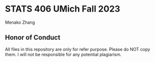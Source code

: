 # STATS 406 UMich Fall 2023

Menako Zhang

## Honor of Conduct

All files in this repository are only for refer purpose. Please do NOT copy them. I will not be responsible for any potential plagiarism.
